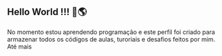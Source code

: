 ## Hello World !!! 👋🌎

No momento estou aprendendo programação e este perfil foi criado para armazenar todos os códigos de aulas, turoriais e desafios feitos por mim.<br>
Até mais 

